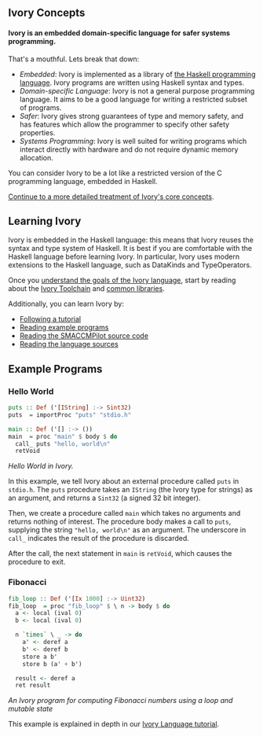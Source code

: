 
## Ivory Concepts

#### Ivory is an embedded domain-specific language for safer systems programming.

That's a mouthful. Lets break that down:

* *Embedded*: Ivory is implemented as a library of [the Haskell programming
  language][haskell]. Ivory programs are written using Haskell syntax and types.
* *Domain-specific Language*: Ivory is not a general purpose programming
  language.  It aims to be a good language for writing a restricted subset of
  programs.
* *Safer*: Ivory gives strong guarantees of type and memory safety, and has
  features which allow the programmer to specify other safety properties.
* *Systems Programming*: Ivory is well suited for writing programs which
  interact directly with hardware and do not require dynamic memory allocation.

You can consider Ivory to be a lot like a restricted version of the C
programming language, embedded in Haskell.

[Continue to a more detailed treatment of Ivory's core concepts](ivory-concepts.html).

[haskell]: http://haskell.org

## Learning Ivory

Ivory is embedded in the Haskell language: this means that Ivory reuses the
syntax and type system of Haskell. It is best if you are comfortable with the
Haskell language before learning Ivory. In particular, Ivory uses modern
extensions to the Haskell language, such as DataKinds and TypeOperators.

Once you [understand the goals of the Ivory language](ivory-concepts.html),
start by reading about the [Ivory Toolchain](ivory-tools.html) and [common libraries](ivory-libs.html).

Additionally, you can learn Ivory by:

* [Following a tutorial](ivory-fib.html)
* [Reading example programs][ivory-examples]
* [Reading the SMACCMPilot source code][ivory-smaccmpilot]
* [Reading the language sources][ivory-lang]

[ivory-examples]: http://github.com/GaloisInc/ivory/tree/master/ivory-examples/examples
[ivory-smaccmpilot]: http://github.com/GaloisInc/smaccmpilot-stm32f4/tree/master/src/flight
[ivory-lang]: http://github.com/GaloisInc/ivory/tree/master/ivory/src/Ivory

## Example Programs

### Hello World

```haskell
puts :: Def ('[IString] :-> Sint32)
puts  = importProc "puts" "stdio.h"

main :: Def ('[] :-> ())
main  = proc "main" $ body $ do
  call_ puts "hello, world\n"
  retVoid
```
*Hello World in Ivory.*

In this example, we tell Ivory about an external procedure called `puts` in
`stdio.h`. The `puts` procedure takes an `IString` (the Ivory type for strings)
as an argument, and returns a `Sint32` (a signed 32 bit integer).

Then, we create a procedure called `main` which takes no arguments and returns
nothing of interest. The procedure body makes a call to `puts`, supplying the
string `"hello, world\n"` as an argument. The underscore in `call_` indicates
the result of the procedure is discarded.

After the call, the next statement in `main` is `retVoid`, which causes the
procedure to exit.

### Fibonacci

```haskell
fib_loop :: Def ('[Ix 1000] :-> Uint32)
fib_loop  = proc "fib_loop" $ \ n -> body $ do
  a <- local (ival 0)
  b <- local (ival 0)

  n `times` \ _ -> do
    a' <- deref a
    b' <- deref b
    store a b'
    store b (a' + b')

  result <- deref a
  ret result
```
*An Ivory program for computing Fibonacci numbers using a loop and mutable
state*


This example is explained in depth in our [Ivory Language tutorial](ivory-fib.html).
